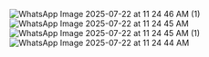 
![WhatsApp Image 2025-07-22 at 11 24 46 AM (1)](https://github.com/user-attachments/assets/b7c0bd91-ce32-4484-836f-891e58fbef71)
![WhatsApp Image 2025-07-22 at 11 24 45 AM](https://github.com/user-attachments/assets/2475f8c4-b8b4-4081-aed1-0ce17d437e4d)
![WhatsApp Image 2025-07-22 at 11 24 45 AM (1)](https://github.com/user-attachments/assets/b2c4d486-3f72-421f-a042-5b52ee9c7a85)
![WhatsApp Image 2025-07-22 at 11 24 44 AM](https://github.com/user-attachments/assets/876bd72c-f357-4177-bf8f-47864cdfb866)

